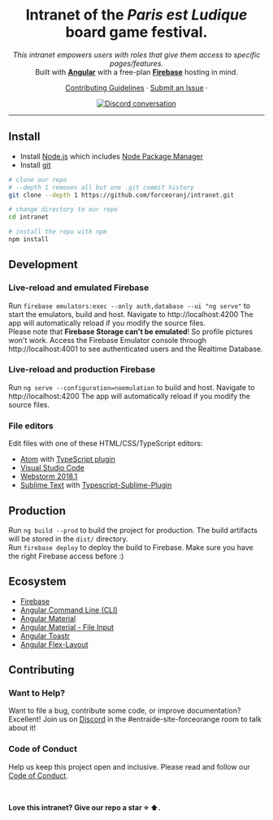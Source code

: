 <h1 align="center">Intranet of the <i>Paris est Ludique</i> board game festival.</h1>

<p align="center">
  <i>This intranet empowers users with roles that give them access to specific pages/features.</i>
  <br>
  Built with <a href="https://www.angular.io"><strong>Angular</strong></a> with a free-plan <a href="https://firebase.google.com"><strong>Firebase</strong></a> hosting in mind.
  <br>
</p>

<p align="center">
  <a href="CONTRIBUTING.md">Contributing Guidelines</a>
  ·
  <a href="https://github.com/forceoranj/intranet/issues">Submit an Issue</a>
  ·
  <br>
</p>

<p align="center">
  <a href="https://discord.com/channels/392300215513645056/677508996713938946">
    <img src="https://img.shields.io/discord/392300215513645056.svg?logo=discord&logoColor=fff&label=Discord&color=7389d8" alt="Discord conversation" />
  </a>
</p>

<hr>

## Install

- Install [Node.js] which includes [Node Package Manager][npm]
- Install [git][git]

```bash
# clone our repo
# --depth 1 removes all but one .git commit history
git clone --depth 1 https://github.com/forceoranj/intranet.git

# change directory to our repo
cd intranet

# install the repo with npm
npm install
```

## Development

### Live-reload and emulated Firebase
Run `firebase emulators:exec --only auth,database --ui "ng serve"` to start the emulators, build and host.
Navigate to http://localhost:4200
The app will automatically reload if you modify the source files.<br>
Please note that **Firebase Storage can't be emulated**! So profile pictures won't work.
Access the Firebase Emulator console through http://localhost:4001 to see authenticated users and the Realtime Database.


### Live-reload and production Firebase

Run `ng serve --configuration=noemulation` to build and host.
Navigate to http://localhost:4200
The app will automatically reload if you modify the source files.


### File editors

Edit files with one of these HTML/CSS/TypeScript editors:
* [Atom](https://atom.io/) with [TypeScript plugin](https://atom.io/packages/ide-typescript)
* [Visual Studio Code](https://code.visualstudio.com/)
* [Webstorm 2018.1](https://www.jetbrains.com/webstorm/download/)
* [Sublime Text](http://www.sublimetext.com/3) with [Typescript-Sublime-Plugin](https://github.com/Microsoft/Typescript-Sublime-plugin#installation)

## Production

Run `ng build --prod` to build the project for production. The build artifacts will be stored in the `dist/` directory.<br>
Run `firebase deploy` to deploy the build to Firebase. Make sure you have the right Firebase access before :)

<!---
## Running tests

### Unit tests (TODO)

Run `ng test` to execute the unit tests via [Karma](https://karma-runner.github.io).

### End-to-end tests (TODO)

Run `ng e2e` to execute the end-to-end tests via [Protractor](http://www.protractortest.org/).


## Documentation (TODO)

TODO Doc on the architecture.

## Changelog (TODO)

[Learn about the latest improvements][changelog].
-->

## Ecosystem

- [Firebase][firebase]
- [Angular Command Line (CLI)][cli]
- [Angular Material][angularmaterial]
- [Angular Material - File Input][ngx-material-file-input]
- [Angular Toastr][ngx-toastr]
- [Angular Flex-Layout][angular-flex-layout]


## Contributing

### Want to Help?

Want to file a bug, contribute some code, or improve documentation? Excellent! Join us on [Discord][discord] in the #entraide-site-forceorange room to talk about it!

### Code of Conduct

Help us keep this project open and inclusive. Please read and follow our [Code of Conduct][codeofconduct].
<!---
## Community

Join the conversation and help the community.
- [Discord][discord]
-->
<br>

**Love this intranet? Give our repo a star :star: :arrow_up:.**


[node.js]: https://nodejs.org/
[git]: https://github.com/git-guides/install-git
[npm]: https://www.npmjs.com/get-npm
[firebase]: https://firebase.google.com
[cli]: https://cli.angular.io/
[angularmaterial]: https://material.angular.io/
[ngx-material-file-input]: https://merlosy.github.io/ngx-material-file-input/
[ngx-toastr]: https://www.npmjs.com/package/ngx-toastr
[angular-flex-layout]: https://github.com/angular/flex-layout
[changelog]: CHANGELOG.md
[codeofconduct]: CODE_OF_CONDUCT.md
[discord]: https://discord.com/channels/392300215513645056/677508996713938946
